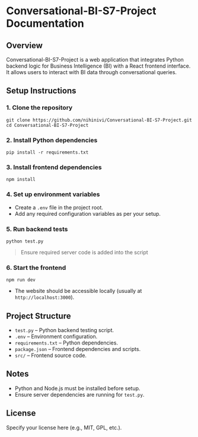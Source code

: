 # Conversational-BI-S7-Project Documentation

## Overview

Conversational-BI-S7-Project is a web application that integrates Python backend logic for Business Intelligence (BI) with a React frontend interface. It allows users to interact with BI data through conversational queries.

## Setup Instructions

### 1. Clone the repository
```
git clone https://github.com/nihinivi/Conversational-BI-S7-Project.git
cd Conversational-BI-S7-Project
```

### 2. Install Python dependencies
```
pip install -r requirements.txt
```

### 3. Install frontend dependencies
```
npm install
```

### 4. Set up environment variables
- Create a `.env` file in the project root.
- Add any required configuration variables as per your setup.

### 5. Run backend tests
```
python test.py
```
> Ensure required server code is added into the script

### 6. Start the frontend
```
npm run dev
```
- The website should be accessible locally (usually at `http://localhost:3000`).

## Project Structure

- `test.py` – Python backend testing script.
- `.env` – Environment configuration.
- `requirements.txt` – Python dependencies.
- `package.json` – Frontend dependencies and scripts.
- `src/` – Frontend source code.

## Notes

- Python and Node.js must be installed before setup.  
- Ensure server dependencies are running for `test.py`.

## License

Specify your license here (e.g., MIT, GPL, etc.).

